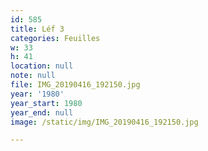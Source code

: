 ```yaml
---
id: 585
title: Léf 3
categories: Feuilles
w: 33
h: 41
location: null
note: null
file: IMG_20190416_192150.jpg
year: '1980'
year_start: 1980
year_end: null
image: /static/img/IMG_20190416_192150.jpg

---
```


